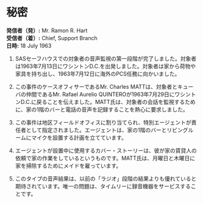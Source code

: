 # 秘密

**発信者（発）:** Mr. Ramon R. Hart  
**受信者（着）:** Chief, Support Branch  
**日時:** 18 July 1963  

1. SASセーフハウスでの対象者の音声監視の第一段階が完了しました。対象者は1963年7月13日にワシントンD.C.を出発しました。対象者は家から荷物や家具を持ち出し、1963年7月12日に海外のPCS任務に向かいました。

2. この事件のケースオフィサーであるMr. Charles MATTは、対象者とキューバの仲間であるMr. Rafael Aurelio QUINTEROが1963年7月29日にワシントンD.C.に戻ることを伝えました。MATT氏は、対象者の会話を監視するために、家の1階のバーと電話の音声を記録することを熱心に要求しました。

3. この事件は地区フィールドオフィスに割り当てられ、特別エージェントが責任者として指定されました。エージェントは、家の1階のバーとリビングルームにマイクを設置する計画を立てています。

4. エージェントが設置中に使用するカバー・ストーリーは、彼が家の賃貸人の依頼で家の作業をしているというものです。MATT氏は、月曜日と木曜日に家を掃除するためにメイドを雇っています。

5. このタイプの音声結果は、以前の「ラジオ」段階の結果よりも優れていると期待されています。唯一の問題は、タイムリーに録音機器をサービスすることです。